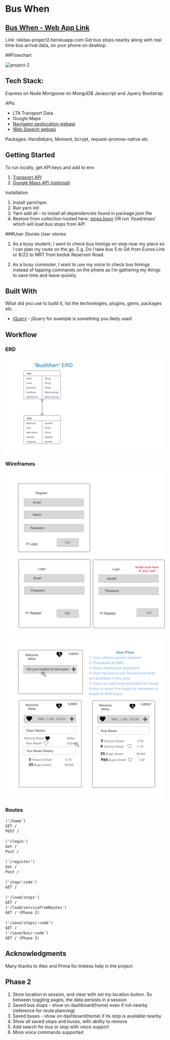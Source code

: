 # Bus When
## [Bus When - Web App Link](https://nikitas-project2.herokuapp.com/)

Link: nikitas-project2.herokuapp.com
Get bus stops nearby along with real time bus arrival data, on your phone on desktop.

##Flowchart
<!-- ![Project Flowchart]('./P2-flowchart.jpg') -->

![project-2]( /readmedocs/P2-flowchart.jpg)


## Tech Stack:
Express on Node
Mongoose on MongoDB
Javascript and Jquery
Bootstrap

APIs
- LTA Transport Data
- Google Maps
- [Navigator.geolocation webapi](https://developer.mozilla.org/en-US/docs/Web/API/Navigator/geolocation)
- [Web Speech webapi](https://developer.mozilla.org/en-US/docs/Web/API/Web_Speech_API)

Packages: Handlebars, Moment, bcrypt, request-promise-native etc

## Getting Started
To run locally, get API keys and add to env
1.	[Transport API](https://www.mytransport.sg/content/mytransport/home/dataMall.html)
2. [Google Maps API (optional)](https://developers.google.com/maps/documentation/static-maps/intro)

Installation
1.	Install yarn/npm
2.	Run yarn init
3.	Yarn add all – to install all dependencies found in package.json file
4.	Restore from collection hosted here: [stops.bson](http://s000.tinyupload.com/?file_id=72779861239136983602)
OR run ‘<host>/load/stops’ which will load bus stops from API


###User Stories
User stories
1. As a busy student, I want to check bus timings on stop near my place so I can plan my route on the go.
E.g. Do I take bus 5 to GA from Eunos Link or 8/22 to MRT from bedok Reservoir Road.

2. As a busy commuter, I want to use my voice to check bus timings instead of tapping commands on the phone as I’m gathering my things to save time and leave quickly.

## Built With

What did you use to build it, list the technologies, plugins, gems, packages etc.

* [jQuery](http://jquery.com/) - jQuery for example is something you likely used

## Workflow



### ERD
![ERD](readmedocs/BWERD291017.png)

### Wireframes
![Authentication](readmedocs/auth-desktop.png)

![App](readmedocs/dash.png)
### Routes
```
(‘/home’)
GET /
POST /

('/login')
Get /
Post /

('/register')
Get /
Post /

('stop/:code')
GET /

('/load/stops')
GET /
('/load/serviceFromRoutes')
GET / (Phase 2)

('/save/stops/:code')
GET /
('/save/bus/:code’)
GET / (Phase 2)
```

## Acknowledgments
Many thanks to Alex and Prima for tireless help in the project.

## Phase 2
1. Store location in session, and clear with set my location button. So between toggling pages, the data persists in a session
2. Saved bus stops - show on dashboard(home) even if not nearby (reference for route planning)
3. Saved buses - show on dashboard(home) if its stop is available nearby
4. Show all saved stops and buses, with ability to remove
5. Add search for bus or stop with voice support
6. More voice commands supported
